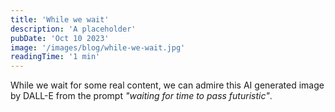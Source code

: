 ```yaml
---
title: 'While we wait'
description: 'A placeholder'
pubDate: 'Oct 10 2023'
image: '/images/blog/while-we-wait.jpg'
readingTime: '1 min'
---
```


While we wait for some real content, we can admire this AI generated image by DALL-E from the prompt _"waiting for time to pass futuristic"_.